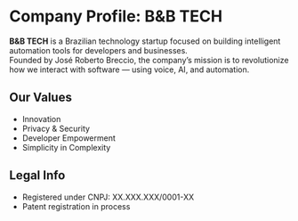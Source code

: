 # Company Profile: B&B TECH

**B&B TECH** is a Brazilian technology startup focused on building intelligent automation tools for developers and businesses.  
Founded by José Roberto Breccio, the company’s mission is to revolutionize how we interact with software — using voice, AI, and automation.

## Our Values
- Innovation
- Privacy & Security
- Developer Empowerment
- Simplicity in Complexity

## Legal Info
- Registered under CNPJ: XX.XXX.XXX/0001-XX
- Patent registration in process
